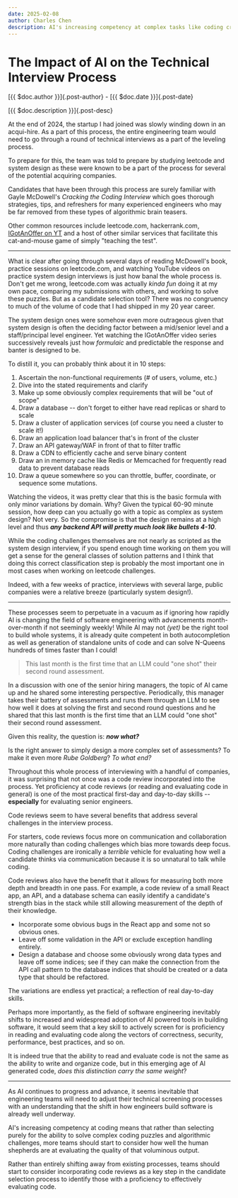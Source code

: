```yaml
---
date: 2025-02-08
author: Charles Chen
description: AI's increasing competency at complex tasks like coding creates a boon for teams that want to harness AI to boost productivity.  However, many teams haven't stopped to rethink their technical candidate screening and qualification process to account for these rapid changes.
---
```


# The Impact of AI on the Technical Interview Process

[{{ $doc.author }}]{.post-author} - [{{ $doc.date }}]{.post-date}

[{{ $doc.description }}]{.post-desc}

At the end of 2024, the startup I had joined was slowly winding down in an acqui-hire.  As a part of this process, the entire engineering team would need to go through a round of technical interviews as a part of the leveling process.

To prepare for this, the team was told to prepare by studying leetcode and system design as these were known to be a part of the process for several of the potential acquiring companies.

Candidates that have been through this process are surely familiar with Gayle McDowell's *Cracking the Coding Interview* which goes thorough strategies, tips, and refreshers for many experienced engineers who may be far removed from these types of algorithmic brain teasers.

Other common resources include leetcode.com, hackerrank.com, [IGotAnOffer on YT](https://www.youtube.com/@IGotAnOffer-Engineering) and a host of other similar services that facilitate this cat-and-mouse game of simply "teaching the test".

---

What is clear after going through several days of reading McDowell's book, practice sessions on leetcode.com, and watching YouTube videos on practice system design interviews is just how banal the whole process is. Don't get me wrong, leetcode.com was actually *kinda fun* doing it at my own pace, comparing my submissions with others, and working to solve these puzzles.  But as a candidate selection tool? There was no congruency to much of the volume of code that I had shipped in my 20 year career.

The system design ones were somehow even more outrageous given that system design is often the deciding factor between a mid/senior level and a staff/principal level engineer.  Yet watching the IGotAnOffer video series successively reveals just how *formulaic* and predictable the response and banter is designed to be.

To distill it, you can probably think about it in 10 steps:

1. Ascertain the non-functional requirements (# of users, volume, etc.)
2. Dive into the stated requirements and clarify
3. Make up some obviously complex requirements that will be "out of scope"
4. Draw a database -- don't forget to either have read replicas or shard to scale
5. Draw a cluster of application services (of course you need a cluster to scale it!)
6. Draw an application load balancer that's in front of the cluster
7. Draw an API gateway/WAF in front of that to filter traffic
8. Draw a CDN to efficiently cache and serve binary content
9. Draw an in memory cache like Redis or Memcached for frequently read data to prevent database reads
10. Draw a queue somewhere so you can throttle, buffer, coordinate, or sequence some mutations.

Watching the videos, it was pretty clear that this is the basic formula with only minor variations by domain.  Why? Given the typical 60-90 minute session, how deep can you actually go with a topic as complex as system design?  Not very.  So the compromise is that the design remains at a high level and thus ***any backend API will pretty much look like bullets 4-10***.

While the coding challenges themselves are not nearly as scripted as the system design interview, if you spend enough time working on them you will get a sense for the general classes of solution patterns and I think that doing this correct classification step is probably the most important one in most cases when working on leetcode challenges.

Indeed, with a few weeks of practice, interviews with several large, public companies were a relative breeze (particularly system design!).

---

These processes seem to perpetuate in a vacuum as if ignoring how rapidly AI is changing the field of software engineering with advancements month-over-month if not seemingly weekly!  While AI may not *(yet)* be the right tool to build whole systems, it is already quite competent in both autocompletion as well as generation of standalone units of code and can solve N-Queens hundreds of times faster than I could!

> This last month is the first time that an LLM could "one shot" their second round assessment.

In a discussion with one of the senior hiring managers, the topic of AI came up and he shared some interesting perspective.  Periodically, this manager takes their battery of assessments and runs them through an LLM to see how well it does at solving the first and second round questions and he shared that this last month is the first time that an LLM could "one shot" their second round assessment.

Given this reality, the question is: ***now what?***

Is the right answer to simply design a more complex set of assessments?  To make it even more *Rube Goldberg*? *To what end?*

Throughout this whole process of interviewing with a handful of companies, it was surprising that not once was a code review incorporated into the process.  Yet proficiency at code reviews (or reading and evaluating code in general) is one of the most practical first-day and day-to-day skills -- **especially** for evaluating senior engineers.

Code reviews seem to have several benefits that address several challenges in the interview process.

For starters, code reviews focus more on communication and collaboration more naturally than coding challenges which bias more towards deep focus.  Coding challenges are ironically a *terrible* vehicle for evaluating how well a candidate thinks via communication because it is so unnatural to talk while coding.

Code reviews also have the benefit that it allows for measuring both more depth and breadth in one pass.  For example, a code review of a small React app, an API, and a database schema can easily identify a candidate's strength bias in the stack while still allowing measurement of the depth of their knowledge.

- Incorporate some obvious bugs in the React app and some not so obvious ones.
- Leave off some validation in the API or exclude exception handling entirely.
- Design a database and choose some obviously wrong data types and leave off some indices; see if they can make the connection from the API call pattern to the database indices that should be created or a data type that should be refactored.

The variations are endless yet practical; a reflection of real day-to-day skills.

Perhaps more importantly, as the field of software engineering inevitably shifts to increased and widespread adoption of AI powered tools in building software, it would seem that a key skill to actively screen for is proficiency in reading and evaluating code along the vectors of correctness, security, performance, best practices, and so on.

It is indeed true that the ability to read and evaluate code is not the same as the ability to write and organize code, but in this emerging age of AI generated code, *does this distinction carry the same weight*?

---

As AI continues to progress and advance, it seems inevitable that engineering teams will need to adjust their technical screening processes with an understanding that the shift in how engineers build software is already well underway.

AI's increasing competency at coding means that rather than selecting purely for the ability to solve complex coding puzzles and algorithmic challenges, more teams should start to consider how well the human shepherds are at evaluating the quality of that voluminous output.

Rather than entirely shifting away from existing processes, teams should start to consider incorporating code reviews as a key step in the candidate selection process to identify those with a proficiency to effectively evaluating code.
